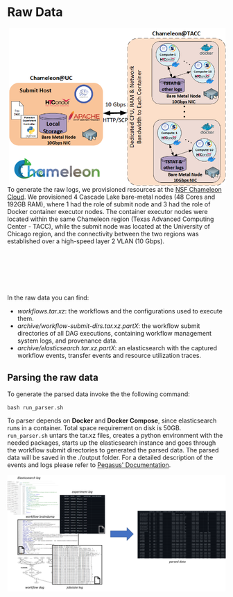 # Raw Data

<img src="../images/chameleon_deployment.png" alt="Chameleon deployment" width="500" height="auto" align="right"/>

To generate the raw logs, we provisioned resources at the [NSF Chameleon Cloud](https://www.chameleoncloud.org/). We provisioned 4 Cascade Lake bare-metal nodes (48 Cores and 192GB RAM), where 1 had the role of submit node and 3 had the role of Docker container executor nodes. The container executor nodes were located within the same Chameleon region (Texas Advanced Computing Center - TACC), while the submit node was located at the University of Chicago region, and the connectivity between the two regions was established over a high-speed layer 2 VLAN (10 Gbps). 

<br><br><br><br><br>

In the raw data you can find:
- *workflows.tar.xz*: the workflows and the configurations used to execute them.
- *archive/workflow-submit-dirs.tar.xz.partX*: the workflow submit directories of all DAG executions, containing workflow management system logs, and provenance data.
- *archive/elasticsearch.tar.xz.partX*: an elasticsearch with the captured workflow events, transfer events and resource utilization traces.


## Parsing the raw data

To generate the parsed data invoke the the following command:

```
bash run_parser.sh
```

To parser depends on **Docker** and **Docker Compose**, since elasticsearch runs in a container. Total space requirement on disk is 50GB.<br>
`run_parser.sh` untars the tar.xz files, creates a python environment with the needed packages, starts up the elasticsearch instance and goes through the workflow submit directories 
to generated the parsed data. The parsed data will be saved in the ./output folder. For a detailed description of the events and logs please refer to [Pegasus' Documentation](https://pegasus.isi.edu/documentation/reference-guide/monitoring.html?highlight=events).

<p align="center">
<img src="../images/raw_data_to_parsed_data.png" alt="Parsing the raw logs" width="600" height="auto"/>
</p>
